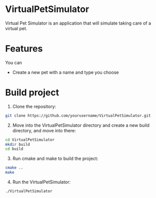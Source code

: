 # VirtualPetSimulator

Virtual Pet Simulator is an application that will simulate taking care 
of a virtual pet.

# Features

You can
* Create a new pet with a name and type you choose

# Build project

1. Clone the repository:
```bash
git clone https://github.com/yourusername/VirtualPetSimulator.git
```

2. Move into the VirtualPetSimulator directory and create a new build 
   directory, and move into there:
```bash
cd VirtualPetSimulator
mkdir build
cd build
```

3. Run cmake and make to build the project:
```bash
cmake ..
make
```

4. Run the VirtualPetSimulator:
```bash
./VirtualPetSimulator

```

